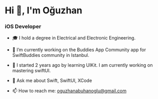 # Hi 👋, I'm Oğuzhan
### iOS Developer

- 🎓 I hold a degree in Electrical and Electronic Engineering.
  
- 🔭 I’m currently working on the Buddies App Community app for SwiftBuddies community in Istanbul.
  
- 🌱 I started 2 years ago by learning UIKit. I am currently working on mastering swiftUI.
  
- 💬 Ask me about Swift, SwiftUI, XCode
  
- 📫 How to reach me: oguzhanabuhanoglu@gmail.com

